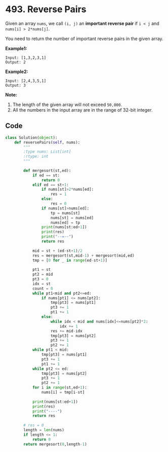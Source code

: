# 493. Reverse Pairs

Given an array `nums`, we call `(i, j)` an **important reverse pair** if `i < j` and `nums[i] > 2*nums[j]`.

You need to return the number of important reverse pairs in the given array.

**Example1:**

```
Input: [1,3,2,3,1]
Output: 2
```



**Example2:**

```
Input: [2,4,3,5,1]
Output: 3
```



**Note:**

1. The length of the given array will not exceed `50,000`.
2. All the numbers in the input array are in the range of 32-bit integer.



## Code

```python
class Solution(object):
    def reversePairs(self, nums):
        """
        :type nums: List[int]
        :rtype: int
        """
        
        def mergesort(st,ed):
            if ed == st:
                return 0
            elif ed == st+1:
                if nums[st]>2*nums[ed]:
                    res = 1
                else:
                    res = 0
                if nums[st]>nums[ed]:
                    tp = nums[st]
                    nums[st] = nums[ed]
                    nums[ed] = tp
                print(nums[st:ed+1])
                print(res)
                print("--=--")
                return res
            
            mid = st + (ed-st+1)/2
            res = mergesort(st,mid-1) + mergesort(mid,ed)
            tmp = [0 for _ in range(ed-st+1)]
            
            pt1 = st
            pt2 = mid
            pt3 = 0
            idx = st
            count = 0
            while pt1<mid and pt2<=ed:
                if nums[pt1] <= nums[pt2]:
                    tmp[pt3] = nums[pt1]
                    pt3 += 1
                    pt1 += 1                
                else:
                    while idx < mid and nums[idx]<=nums[pt2]*2:
                        idx += 1
                    res += mid-idx
                    tmp[pt3] = nums[pt2]
                    pt3 += 1
                    pt2 += 1
            while pt1 < mid:
                tmp[pt3] = nums[pt1]
                pt3 += 1
                pt1 += 1 
            while pt2 <= ed:
                tmp[pt3] = nums[pt2]
                pt3 += 1
                pt2 += 1
            for i in range(st,ed+1):
                nums[i] = tmp[i-st]
            
            print(nums[st:ed+1])
            print(res)
            print("----")
            return res
            
        # res = 0
        length = len(nums)
        if length <= 1:
            return 0
        return mergesort(0,length-1)
```

